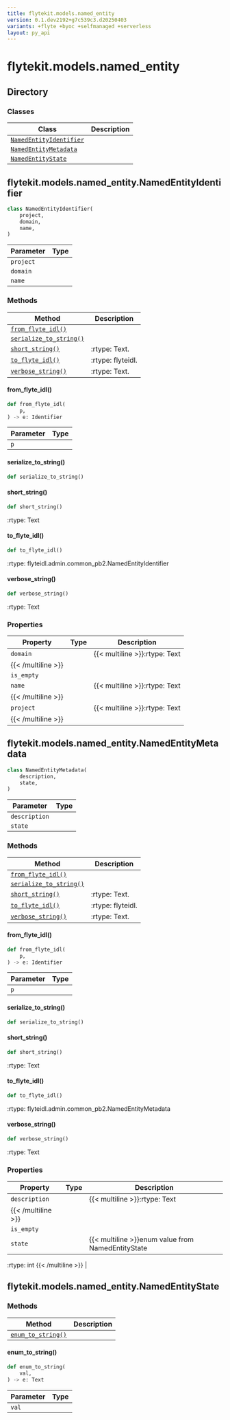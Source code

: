 ```yaml
---
title: flytekit.models.named_entity
version: 0.1.dev2192+g7c539c3.d20250403
variants: +flyte +byoc +selfmanaged +serverless
layout: py_api
---
```


# flytekit.models.named_entity

## Directory

### Classes

| Class | Description |
|-|-|
| [`NamedEntityIdentifier`](.././flytekit.models.named_entity#flytekitmodelsnamed_entitynamedentityidentifier) |  |
| [`NamedEntityMetadata`](.././flytekit.models.named_entity#flytekitmodelsnamed_entitynamedentitymetadata) |  |
| [`NamedEntityState`](.././flytekit.models.named_entity#flytekitmodelsnamed_entitynamedentitystate) |  |

## flytekit.models.named_entity.NamedEntityIdentifier

```python
class NamedEntityIdentifier(
    project,
    domain,
    name,
)
```
| Parameter | Type |
|-|-|
| `project` |  |
| `domain` |  |
| `name` |  |

### Methods

| Method | Description |
|-|-|
| [`from_flyte_idl()`](#from_flyte_idl) |  |
| [`serialize_to_string()`](#serialize_to_string) |  |
| [`short_string()`](#short_string) | :rtype: Text. |
| [`to_flyte_idl()`](#to_flyte_idl) | :rtype: flyteidl. |
| [`verbose_string()`](#verbose_string) | :rtype: Text. |


#### from_flyte_idl()

```python
def from_flyte_idl(
    p,
) -> e: Identifier
```
| Parameter | Type |
|-|-|
| `p` |  |

#### serialize_to_string()

```python
def serialize_to_string()
```
#### short_string()

```python
def short_string()
```
:rtype: Text


#### to_flyte_idl()

```python
def to_flyte_idl()
```
:rtype: flyteidl.admin.common_pb2.NamedEntityIdentifier


#### verbose_string()

```python
def verbose_string()
```
:rtype: Text


### Properties

| Property | Type | Description |
|-|-|-|
| `domain` |  | {{< multiline >}}:rtype: Text
{{< /multiline >}} |
| `is_empty` |  |  |
| `name` |  | {{< multiline >}}:rtype: Text
{{< /multiline >}} |
| `project` |  | {{< multiline >}}:rtype: Text
{{< /multiline >}} |

## flytekit.models.named_entity.NamedEntityMetadata

```python
class NamedEntityMetadata(
    description,
    state,
)
```
| Parameter | Type |
|-|-|
| `description` |  |
| `state` |  |

### Methods

| Method | Description |
|-|-|
| [`from_flyte_idl()`](#from_flyte_idl) |  |
| [`serialize_to_string()`](#serialize_to_string) |  |
| [`short_string()`](#short_string) | :rtype: Text. |
| [`to_flyte_idl()`](#to_flyte_idl) | :rtype: flyteidl. |
| [`verbose_string()`](#verbose_string) | :rtype: Text. |


#### from_flyte_idl()

```python
def from_flyte_idl(
    p,
) -> e: Identifier
```
| Parameter | Type |
|-|-|
| `p` |  |

#### serialize_to_string()

```python
def serialize_to_string()
```
#### short_string()

```python
def short_string()
```
:rtype: Text


#### to_flyte_idl()

```python
def to_flyte_idl()
```
:rtype: flyteidl.admin.common_pb2.NamedEntityMetadata


#### verbose_string()

```python
def verbose_string()
```
:rtype: Text


### Properties

| Property | Type | Description |
|-|-|-|
| `description` |  | {{< multiline >}}:rtype: Text
{{< /multiline >}} |
| `is_empty` |  |  |
| `state` |  | {{< multiline >}}enum value from NamedEntityState
:rtype: int
{{< /multiline >}} |

## flytekit.models.named_entity.NamedEntityState

### Methods

| Method | Description |
|-|-|
| [`enum_to_string()`](#enum_to_string) |  |


#### enum_to_string()

```python
def enum_to_string(
    val,
) -> e: Text
```
| Parameter | Type |
|-|-|
| `val` |  |

